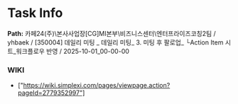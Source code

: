# Task Info

**Path:** 카페24(주)\본사사업장\[CG]MI본부\비즈니스센터\엔터프라이즈코칭2팀 / yhbaek / [350004] 데일리 미팅 _ 데일리 미팅_ 3. 미팅 후 팔로업_ └Action Item 시트_워크플로우 반영 / 2025-10-01_00-00-00

### WIKI
- ["https://wiki.simplexi.com/pages/viewpage.action?pageId=2779352997"]

